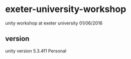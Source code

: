# exeter-university-workshop
unity workshop at exeter university 01/06/2016

## version
unity version 5.3.4f1 Personal
